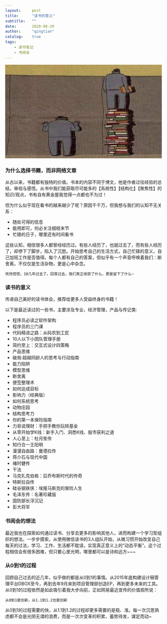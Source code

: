 ```yaml
---
layout:     post
title:      "读书的意义"
subtitle:   ""
date:       2020-08-29
author:     "qingtian"
catalog:    true
tags:
    - 读书笔记
    - 书阅会
---
```



![读书的意义](../img/20200829/read-book-reason.jpg)

### 为什么选择书籍，而非网络文章
从古以来，书籍都有独特的价值。书本的内容不同于博文，他是作者过往经验的总结，审视与感悟。从书中我们能获取尽可能多的【系统性】【结构化】【聚焦性】的知识/观点，书有自有黄金屋我觉得一点都也不为过！

但为什么似乎现在看书的越来越少了呢？原因千千万，但我想与我们的认知不无关系：

* 随处可得的信息
* 能用即可，何必关注细枝末节
* 忙碌的日子，哪里还有时间看书

这些认知，相信很多人都曾经经历过。有些人经历了，也就过去了，而有些人经历了，却停下了脚步，陷入了沉思。开始思考自己的生活方式，自己忙碌的意义，自己加班工作是否值得。每个人都有自己的答案，但似乎有一个声音呼唤着我们：断舍离，不仅仅是生活杂物，更是心中杂念。


```
恍恍惚惚，10几年过去了。回首过去，我们真正收获了什么，更是留下了什么~ 
```

### 读书的意义

传递自己美好的读书体会，推荐给更多人受益终身的书籍！

以下是最近读过的一些书，主要涉及专业，经济管理，产品与传记类:

- 程序员必读之软件架构
- 程序员的三门课
- 代码精进之路：从码农到工匠
- 10人以下小团队管理手册
- 简约至上：交互式设计四策略
- 产品思维
- 破局:超越同龄人的思考与行动指南
- 能力陷阱
- 模型思维
- 断舍离
- 便签整理术
- 如何达成目标
- 影响力（经典版）
- 如何系统思考
- 动物庄园
- 结构思考力
- 你的第一本保险指南
- 力哥说理财：手把手教你玩转基金
- 从零开始学K线：新手入门、洞悉K线、股市获利之道
- 人心至上：杜月笙传
- 知行合一王阳明
- 漫漫自由路：曼德拉传
- 蒋介石与现代中国
- 褚时健传
- 干法
- 马克扎克伯格：后乔布斯时代的传奇
- 特斯拉自传
- 硅谷钢铁侠：埃隆马斯克的冒险人生
- 毛泽东传：名著珍藏版
- 国防部长浮沉记
- 彭大将军

### 书阅会的想法

最近我也在探索如何通过读书、分享去更多的影响其他人，进而构建一个学习型组织的想法。一步步摸索，从使用微信读书的3人组队开始，从微习惯开始改变自己每天的过法，学习、工作、生活都不耽误，实现真正意义上的“动态平衡”。这个过程相信会有很多困难，但只要心里光明，哪里都可以是诗和远方~~~ 

### 从0到1的过程

回顾自己过去的近几年，似乎做的都是从0到1的事情。从2015年底构建设计稿管理平台DBOX至今，再到去年9月来到项目管理部创造EP，再到更多未来的工具。从0到1的过程依然是如此吸引着我大步向前，正如网易最近宣传的价值观所说：

```
从0到1是创新，从1.1到1.2也是创新
```

从0到1的过程需要的快，从1.1到1.2的过程却更多需要的是稳、准。每一次沉思熟虑都不会是光阴无谓的浪费，而是一次次变革的积累，蓄势待发，谋定而动~